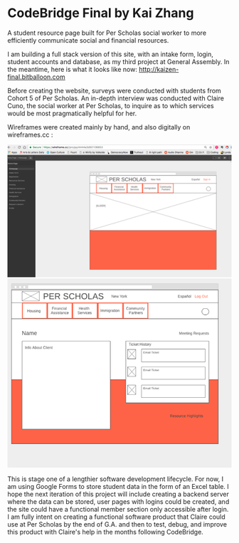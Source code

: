# CodeBridge Final by Kai Zhang

A student resource page built for Per Scholas social worker to more efficiently communicate social and financial resources. 

I am building a full stack version of this site, with an intake form, login, student accounts and database, as my third project at General Assembly. In the meantime, here is what it looks like now: http://kaizen-final.bitballoon.com





Before creating the website, surveys were conducted with students from Cohort 5 of Per Scholas. An in-depth interview was conducted with Claire Cuno, the social worker at Per Scholas, to inquire as to which services would be most pragmatically helpful for her. 

Wireframes were created mainly by hand, and also digitally on wireframes.cc :

![Wireframe Home Page](images/wireframe1.png)
![Wireframe User Page](images/wireframe2.png)

This is stage one of a lengthier software development lifecycle. For now, I am using Google Forms to store student data in the form of an Excel table. I hope the next iteration of this project will include creating a backend server where the data can be stored, user pages with logins could be created, and the site could have a functional member section only accessible after login. I am fully intent on creating a functional software product that Claire could use at Per Scholas by the end of G.A. and then to test, debug, and improve this product with Claire's help in the months following CodeBridge.
